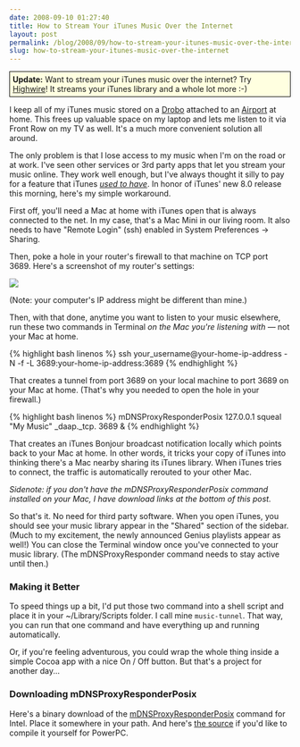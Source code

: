 ```yaml
---
date: 2008-09-10 01:27:40
title: How to Stream Your iTunes Music Over the Internet
layout: post
permalink: /blog/2008/09/how-to-stream-your-itunes-music-over-the-internet/index.html
slug: how-to-stream-your-itunes-music-over-the-internet
---
```

<p style="border:1px solid #000; background-color:lightyellow; padding:5px;"><strong>Update:</strong> Want to stream your iTunes music over the internet? Try <a href="http://clickontyler.com/highwire/">Highwire</a>! It streams your iTunes library and a whole lot more :-)</p>

I keep all of my iTunes music stored on a [Drobo](http://www.amazon.com/exec/obidos/ASIN/B000PDLZ1A/clickcom-20) attached to an [Airport](http://www.apple.com/airportextreme/) at home. This frees up valuable space on my laptop and lets me listen to it via Front Row on my TV as well. It's a much more convenient solution all around.

The only problem is that I lose access to my music when I'm on the road or at work. I've seen other services or 3rd party apps that let you stream your music online. They work well enough, but I've always thought it silly to pay for a feature that iTunes [_used to have_](http://www.macworld.com/article/24553/2003/05/itunes.html). In honor of iTunes' new 8.0 release this morning, here's my simple workaround.

First off, you'll need a Mac at home with iTunes open that is always connected to the net. In my case, that's a Mac Mini in our living room. It also needs to have "Remote Login" (ssh) enabled in System Preferences &rarr; Sharing.

Then, poke a hole in your router's firewall to that machine on TCP port 3689. Here's a screenshot of my router's settings:

<a href="http://cdn.clickontyler.com/blog/setupasst.png" class="lightbox"><img src="http://cdn.clickontyler.com/blog/setupasst-sm.20090206234712.png"/></a>

(Note: your computer's IP address might be different than mine.)

Then, with that done, anytime you want to listen to your music elsewhere, run these two commands in Terminal _on the Mac you're listening with_ &mdash; not your Mac at home.

{% highlight bash linenos %}
ssh your_username@your-home-ip-address -N -f -L 3689:your-home-ip-address:3689
{% endhighlight %}

That creates a tunnel from port 3689 on your local machine to port 3689 on your Mac at home. (That's why you needed to open the hole in your firewall.)

{% highlight bash linenos %}
mDNSProxyResponderPosix 127.0.0.1 squeal "My Music" _daap._tcp. 3689 &
{% endhighlight %}

That creates an iTunes Bonjour broadcast notification locally which points back to your Mac at home. In other words, it tricks your copy of iTunes into thinking there's a Mac nearby sharing its iTunes library. When iTunes tries to connect, the traffic is automatically rerouted to your other Mac.

_Sidenote: if you don't have the mDNSProxyResponderPosix command installed on your Mac, I have download links at the bottom of this post._

So that's it. No need for third party software. When you open iTunes, you should see your music library appear in the "Shared" section of the sidebar. (Much to my excitement, the newly announced Genius playlists appear as well!) You can close the Terminal window once you've connected to your music library. (The mDNSProxyResponder command needs to stay active until then.)

### Making it Better ###

To speed things up a bit, I'd put those two command into a shell script and place it in your ~/Library/Scripts folder. I call mine `music-tunnel`. That way, you can run that one command and have everything up and running automatically.

Or, if you're feeling adventurous, you could wrap the whole thing inside a simple Cocoa app with a nice On / Off button. But that's a project for another day...

### Downloading mDNSProxyResponderPosix ###

Here's a binary download of the [mDNSProxyResponderPosix](http://cdn.clickontyler.com/blog/mDNSProxyResponderPosix) command for Intel. Place it somewhere in your path. And here's [the source](http://www.opensource.apple.com/projects/rendezvous/source/Rendezvous.tar.gz) if you'd like to compile it yourself for PowerPC.